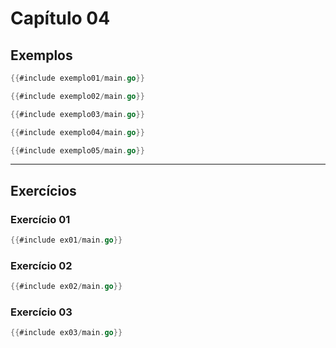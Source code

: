 # Capítulo 04

## Exemplos

```go
{{#include exemplo01/main.go}}
```

```go
{{#include exemplo02/main.go}}
```

```go
{{#include exemplo03/main.go}}
```

```go
{{#include exemplo04/main.go}}
```

```go
{{#include exemplo05/main.go}}
```

---

## Exercícios

### Exercício 01
```go
{{#include ex01/main.go}}
```

### Exercício 02
```go
{{#include ex02/main.go}}
```

### Exercício 03
```go
{{#include ex03/main.go}}
```
